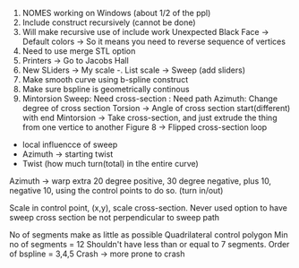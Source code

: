 1) NOMES working on Windows (about $1/2$ of the ppl)
2) Include construct recursively (cannot be done)
3) Will make recursive use of include work
Unexpected Black Face -> Default colors
-> So it means you need to reverse sequence of vertices
4) Need to use merge STL option
5) Printers -> Go to Jacobs Hall
6) New SLiders -> My scale -. List scale -> Sweep (add sliders)
7) Make smooth curve using b-spline construct
8) Make sure bspline is geometrically continous
9) Mintorsion
Sweep: Need cross-section
: Need path
Azimuth: Change degree of cross section
Torsion -> Angle of cross section start(different) with end
Mintorsion -> Take cross-section, and just extrude the thing from one vertice to another
Figure 8 -> Flipped cross-section loop
- local influencce of sweep
- Azimuth -> starting twist
- Twist (how much turn(total) in tlhe entire curve)

Azimuth -> warp extra 20 degree positive, 30 degree negative, plus 10, negative 10, using the control points to do so. (turn in/out)

Scale in control point, (x,y), scale cross-section.
Never used option to have sweep cross section be not perpendicular to sweep path

No of segments make as little as possible
Quadrilateral control polygon
Min no of segments = 12
Shouldn't have less than or equal to 7 segments. Order of bspline = 3,4,5
Crash -> more prone to crash
